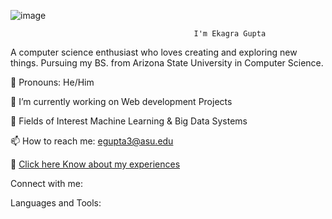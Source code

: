 ![image](https://github.com/user-attachments/assets/ed3521ca-ae8e-4fd8-9e0b-c6ece2d069d4)
                                       
                                             I'm Ekagra Gupta
                                      
A computer science enthusiast who loves creating and exploring new things.
Pursuing my BS. from Arizona State University in Computer Science.


👦 Pronouns: He/Him

🔭 I’m currently working on Web development Projects

🌱 Fields of Interest Machine Learning & Big Data Systems

📫 How to reach me: egupta3@asu.edu  

📄 [Click here Know about my experiences](./Resume.pdf)

Connect with me:

Languages and Tools:
